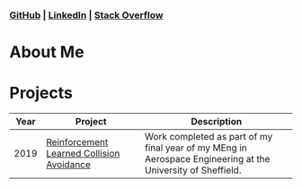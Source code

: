 ### [GitHub](https://github.com/dcollison) | [LinkedIn](https://www.linkedin.com/in/dale-collison-9217bb126/) | [Stack Overflow](https://stackexchange.com/users/25872204/dale-collison)

# About Me

# Projects

| Year | Project | Description |
| ---- | -------- | ----------- |
| 2019 | [Reinforcement Learned Collision Avoidance](https://github.com/dcollison/rlca-fyp) | Work completed as part of my final year of my MEng in Aerospace Engineering at the University of Sheffield.  |
